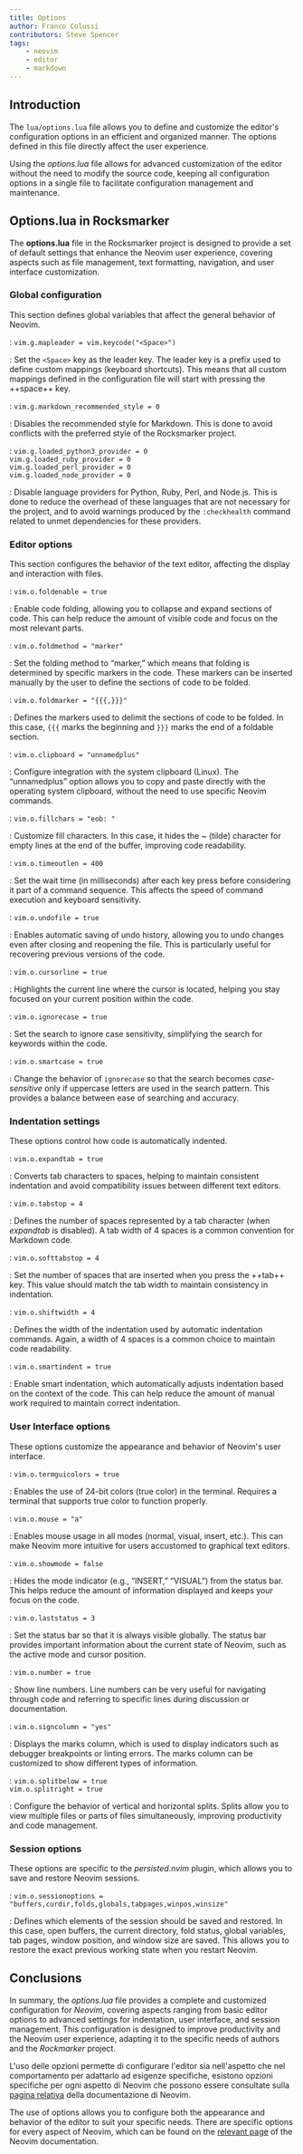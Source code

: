 ```yaml
---
title: Options
author: Franco Colussi
contributors: Steve Spencer
tags:
    - neovim
    - editor
    - markdown
---
```


## Introduction

The `lua/options.lua` file allows you to define and customize the editor's configuration options in an efficient and organized manner. The options defined in this file directly affect the user experience.

Using the *options.lua* file allows for advanced customization of the editor without the need to modify the source code, keeping all configuration options in a single file to facilitate configuration management and maintenance.

## Options.lua in Rocksmarker

The **options.lua** file in the Rocksmarker project is designed to provide a set of default settings that enhance the Neovim user experience, covering aspects such as file management, text formatting, navigation, and user interface customization.

### Global configuration

This section defines global variables that affect the general behavior of Neovim.

: `vim.g.mapleader = vim.keycode("<Space>")`

: Set the `<Space>` key as the leader key. The leader key is a prefix used to define custom mappings (keyboard shortcuts). This means that all custom mappings defined in the configuration file will start with pressing the ++space++ key.

: `vim.g.markdown_recommended_style = 0`

: Disables the recommended style for Markdown. This is done to avoid conflicts with the preferred style of the Rocksmarker project.

: `vim.g.loaded_python3_provider = 0`  
`vim.g.loaded_ruby_provider = 0`  
`vim.g.loaded_perl_provider = 0`  
`vim.g.loaded_node_provider = 0`

: Disable language providers for Python, Ruby, Perl, and Node.js. This is done to reduce the overhead of these languages that are not necessary for the project, and to avoid warnings produced by the `:checkhealth` command related to unmet dependencies for these providers.

### Editor options

This section configures the behavior of the text editor, affecting the display and interaction with files.

: `vim.o.foldenable = true`  

: Enable code folding, allowing you to collapse and expand sections of code. This can help reduce the amount of visible code and focus on the most relevant parts.

: `vim.o.foldmethod = "marker"`  

: Set the folding method to “marker,” which means that folding is determined by specific markers in the code. These markers can be inserted manually by the user to define the sections of code to be folded.

: `vim.o.foldmarker = "{{{,}}}"`

: Defines the markers used to delimit the sections of code to be folded. In this case, `{{{` marks the beginning and `}}}` marks the end of a foldable section.

: `vim.o.clipboard = "unnamedplus"`

: Configure integration with the system clipboard (Linux). The “unnamedplus” option allows you to copy and paste directly with the operating system clipboard, without the need to use specific Neovim commands.

: `vim.o.fillchars = "eob: "`

: Customize fill characters. In this case, it hides the ~ (tilde) character for empty lines at the end of the buffer, improving code readability.

: `vim.o.timeoutlen = 400`

: Set the wait time (in milliseconds) after each key press before considering it part of a command sequence. This affects the speed of command execution and keyboard sensitivity.

: `vim.o.undofile = true`

: Enables automatic saving of undo history, allowing you to undo changes even after closing and reopening the file. This is particularly useful for recovering previous versions of the code.

: `vim.o.cursorline = true`

: Highlights the current line where the cursor is located, helping you stay focused on your current position within the code.

: `vim.o.ignorecase = true`

: Set the search to ignore case sensitivity, simplifying the search for keywords within the code.

: `vim.o.smartcase = true`

: Change the behavior of `ignorecase` so that the search becomes *case-sensitive* only if uppercase letters are used in the search pattern. This provides a balance between ease of searching and accuracy.

### Indentation settings

These options control how code is automatically indented.

: `vim.o.expandtab = true`

: Converts tab characters to spaces, helping to maintain consistent indentation and avoid compatibility issues between different text editors.

: `vim.o.tabstop = 4`

: Defines the number of spaces represented by a tab character (when *expandtab* is disabled). A tab width of 4 spaces is a common convention for Markdown code.

: `vim.o.softtabstop = 4`

: Set the number of spaces that are inserted when you press the ++tab++ key. This value should match the tab width to maintain consistency in indentation.

: `vim.o.shiftwidth = 4`

: Defines the width of the indentation used by automatic indentation commands. Again, a width of 4 spaces is a common choice to maintain code readability.

: `vim.o.smartindent = true`

: Enable smart indentation, which automatically adjusts indentation based on the context of the code. This can help reduce the amount of manual work required to maintain correct indentation.

### User Interface options

These options customize the appearance and behavior of Neovim's user interface.

: `vim.o.termguicolors = true`

: Enables the use of 24-bit colors (true color) in the terminal. Requires a terminal that supports true color to function properly.

: `vim.o.mouse = "a"`

: Enables mouse usage in all modes (normal, visual, insert, etc.). This can make Neovim more intuitive for users accustomed to graphical text editors.

: `vim.o.showmode = false`

: Hides the mode indicator (e.g., “INSERT,” “VISUAL”) from the status bar. This helps reduce the amount of information displayed and keeps your focus on the code.

: `vim.o.laststatus = 3`

: Set the status bar so that it is always visible globally. The status bar provides important information about the current state of Neovim, such as the active mode and cursor position.

: `vim.o.number = true`

: Show line numbers. Line numbers can be very useful for navigating through code and referring to specific lines during discussion or documentation.

: `vim.o.signcolumn = "yes"`

: Displays the marks column, which is used to display indicators such as debugger breakpoints or linting errors. The marks column can be customized to show different types of information.

: `vim.o.splitbelow = true`  
`vim.o.splitright = true`

: Configure the behavior of vertical and horizontal splits. Splits allow you to view multiple files or parts of files simultaneously, improving productivity and code management.

### Session options

These options are specific to the *persisted.nvim* plugin, which allows you to save and restore Neovim sessions.

: `vim.o.sessionoptions = "buffers,curdir,folds,globals,tabpages,winpos,winsize"`

: Defines which elements of the session should be saved and restored. In this case, open buffers, the current directory, fold status, global variables, tab pages, window position, and window size are saved. This allows you to restore the exact previous working state when you restart Neovim.

## Conclusions

In summary, the *options.lua* file provides a complete and customized configuration for *Neovim*, covering aspects ranging from basic editor options to advanced settings for indentation, user interface, and session management. This configuration is designed to improve productivity and the Neovim user experience, adapting it to the specific needs of  authors and the *Rockmarker* project.

L'uso delle opzioni permette di configurare l'editor sia nell'aspetto che nel comportamento per adattarlo ad esigenze specifiche, esistono opzioni specifiche per ogni aspetto di Neovim che possono essere consultate sulla [pagina relativa](https://neovim.io/doc/user/options.html) della documentazione di Neovim.

The use of options allows you to configure both the appearance and behavior of the editor to suit your specific needs. There are specific options for every aspect of Neovim, which can be found on the [relevant page](https://neovim.io/doc/user/options.html) of the Neovim documentation.

